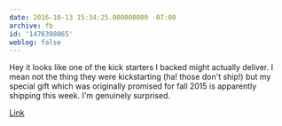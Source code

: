```yaml
---
date: 2016-10-13 15:34:25.000000000 -07:00
archive: fb
id: '1476398065'
weblog: false
---
```


Hey it looks like one of the kick starters I backed might actually deliver. I mean not the thing they were kickstarting (ha! those don't ship!) but my special gift which was originally promised for fall 2015 is apparently shipping this week. I'm genuinely surprised.

[Link](https://www.kickstarter.com/projects/1468288415/kurt-vonnegut-unstuck-in-time/posts/1707826)
